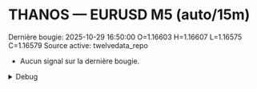 # THANOS — EURUSD M5 (auto/15m)
Dernière bougie: 2025-10-29 16:50:00  O=1.16603  H=1.16607  L=1.16575  C=1.16579
Source active: twelvedata_repo

- Aucun signal sur la dernière bougie.

<details><summary>Debug</summary>

- TD_API_KEY manquant.

</details>